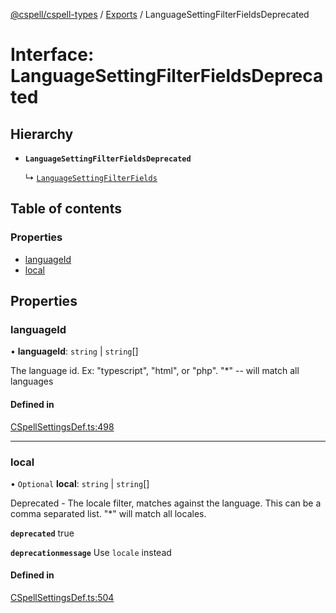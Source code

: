[@cspell/cspell-types](../README.md) / [Exports](../modules.md) / LanguageSettingFilterFieldsDeprecated

# Interface: LanguageSettingFilterFieldsDeprecated

## Hierarchy

- **`LanguageSettingFilterFieldsDeprecated`**

  ↳ [`LanguageSettingFilterFields`](LanguageSettingFilterFields.md)

## Table of contents

### Properties

- [languageId](LanguageSettingFilterFieldsDeprecated.md#languageid)
- [local](LanguageSettingFilterFieldsDeprecated.md#local)

## Properties

### languageId

• **languageId**: `string` \| `string`[]

The language id.  Ex: "typescript", "html", or "php".  "*" -- will match all languages

#### Defined in

[CSpellSettingsDef.ts:498](https://github.com/streetsidesoftware/cspell/blob/b8502b6d/packages/cspell-types/src/CSpellSettingsDef.ts#L498)

___

### local

• `Optional` **local**: `string` \| `string`[]

Deprecated - The locale filter, matches against the language. This can be a comma separated list. "*" will match all locales.

**`deprecated`** true

**`deprecationmessage`** Use `locale` instead

#### Defined in

[CSpellSettingsDef.ts:504](https://github.com/streetsidesoftware/cspell/blob/b8502b6d/packages/cspell-types/src/CSpellSettingsDef.ts#L504)
